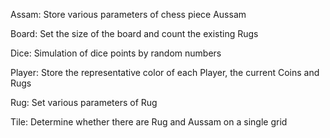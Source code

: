 Assam: Store various parameters of chess piece Aussam

Board: Set the size of the board and count the existing Rugs

Dice: Simulation of dice points by random numbers

Player: Store the representative color of each Player, the current Coins and Rugs

Rug: Set various parameters of Rug

Tile: Determine whether there are Rug and Aussam on a single grid
